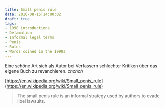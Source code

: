 ```yaml
---
title: Small penis rule
date: 2016-08-15T14:00:02
draft: true
tags:
- 1998 introductions
- Defamation
- Informal legal terms
- Penis
- Rules
- Words coined in the 1990s
---
```


Eine schöne Art sich als Autor bei Verfassern schlechter Kritiken über das
eigene Buch zu revanchieren. *chchch*

[https://en.wikipedia.org/wiki/Small_penis_rule](https://en.wikipedia.org/wiki/Small_penis_rule)

> The small penis rule is an informal strategy used by authors to evade libel lawsuits.
